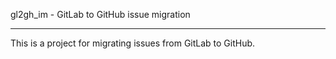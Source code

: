 gl2gh_im - GitLab to GitHub issue migration
___________________________________________

This is a project for migrating issues from GitLab to GitHub.